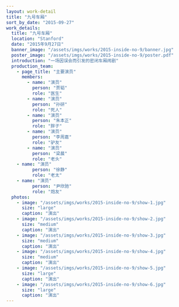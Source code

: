 ```yaml
---
layout: work-detail
title: "九号车厢"
sort_by_date: "2015-09-27"
work_details:
  title: "九号车厢"
  location: "Stanford"
  date: "2015年9月27日"
  banner_image: "/assets/imgs/works/2015-inside-no-9/banner.jpg"
  poster_image: "/assets/imgs/works/2015-inside-no-9/poster.pdf"
  introduction: "一场因误会而引发的密闭车厢闹剧"
  production_team:
    - page_title: "主要演员"
      members:
        - name: "演员"
          person: "贾韬"
          role: "医生"
        - name: "演员"
          person: "孙研"
          role: "死人"
        - name: "演员"
          person: "朱本正"
          role: "胖子"
        - name: "演员"
          person: "李周嘉"
          role: "驴友"
        - name: "演员"
          person: "梁晨"
          role: "老头"
	- name: "演员"
          person: "徐静"
          role: "老太"
	- name: "演员"
          person: "尹欣驰"
          role: "炮友"
  photos:
    - image: "/assets/imgs/works/2015-inside-no-9/show-1.jpg"
      size: "large"
      caption: "演出"
    - image: "/assets/imgs/works/2015-inside-no-9/show-2.jpg"
      size: "medium"
      caption: "演出"
    - image: "/assets/imgs/works/2015-inside-no-9/show-3.jpg"
      size: "medium"
      caption: "演出"
    - image: "/assets/imgs/works/2015-inside-no-9/show-4.jpg"
      size: "medium"
      caption: "演出"
    - image: "/assets/imgs/works/2015-inside-no-9/show-5.jpg"
      size: "large"
      caption: "演出"
    - image: "/assets/imgs/works/2015-inside-no-9/show-6.jpg"
      size: "large"
      caption: "演出"
---
```

